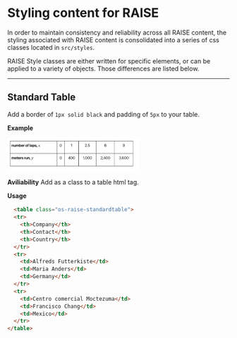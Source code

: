 # Styling content for RAISE

In order to maintain consistency and reliability across all RAISE content, the styling associated with RAISE content is consolidated into a series of css classes located in `src/styles`.

RAISE Style classes are either written for specific elements, or can be applied to a variety of objects. Those differences are listed below.

***

## Standard Table 

Add a border of `1px solid black` and padding of `5px` to your table.

**Example**
<div style="text-align: left;">
    <img src="./static/table.png" width="300">
</div>


**Aviliability**
Add as a class to a table html tag. 

**Usage** 

```html
  <table class="os-raise-standardtable">
  <tr>
    <th>Company</th>
    <th>Contact</th>
    <th>Country</th>
  </tr>
  <tr>
    <td>Alfreds Futterkiste</td>
    <td>Maria Anders</td>
    <td>Germany</td>
  </tr>
  <tr>
    <td>Centro comercial Moctezuma</td>
    <td>Francisco Chang</td>
    <td>Mexico</td>
  </tr>
</table>
```
